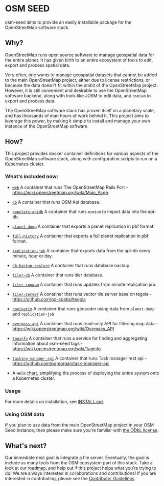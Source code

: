 # OSM SEED

osm-seed aims to provide an easily installable package for the OpenStreetMap software stack.

## Why?

OpenStreetMap runs open source software to manage geospatial data for the entire planet. It has given birth to an entire ecosystem of tools to edit, export and process spatial data.

Very often, one wants to manage geospatial datasets that cannot be added to the main OpenStreetMap project, either due to license restrictions, or because the data doesn't fit within the ambit of the OpenStreetMap project. However, it is still convenient and desirable to use the OpenStreetMap software backend, along with tools like JOSM to edit data, and `osmium` to export and process data.

The OpenStreetMap software stack has proven itself on a planetary scale, and has thousands of man hours of work behind it. This project aims to leverage this power, by making it simple to install and manage your own instance of the OpenStreetMap software.

## How?

This project provides docker container definitions for various aspects of the OpenStreetMap software stack, along with configuration scripts to run on a Kubernetes cluster.

### What's included now:

 - [`web`](images/web) A container that runs The OpenStreetMap Rails Port - https://wiki.openstreetmap.org/wiki/Main_Page.
 - [`db`](images/db) A container that runs OSM Api database.
 - [`populate-apidb`](images/populate-apidb) A container that runs `osmium` to import data into the api-db.
 - [`planet-dump`](images/planet-dump) A container that exports a planet replication in pbf format.
 - [`full-history`](images/full-history) A container that exports a full planet replication in pbf format.
 - [`replication-job`](images/replication-job)  A container that exports data from the api-db every minute, hour or day.
 - [`db-backup-restore`](images/backup-restore) A container that runs database backup.

 - [`tiler-db`](images/tiler-db) A container that runs tiler database.
 - [`tiler-imposm`](images/tiler-imposm) A container that runs updates from minute replication job.
 - [`tiler-server`](images/tiler-server) A container that runs vector tile server base on tegola - https://github.com/go-spatial/tegola

 - [`nominatim`](images/nominatim) A container that runs geocoder using data from `planet-dump` and `replication-job`
 - [`overpass-api`](images/overpass-api) A container that runs read-only API for filtering  map data - https://wiki.openstreetmap.org/wiki/Overpass_API
 - [`taginfo`](images/taginfo) A container that runs a service for finding and aggregating information about osm-seed tags - https://wiki.openstreetmap.org/wiki/Taginfo
 - [`tasking-manager-api`](images/tasking-manager-api) A container that runs Task manager rest api - https://github.com/pgmorgan/task-manager-api

 - A `Helm` [chart](https://www.helm.sh/), simplifying the process of deploying the entire system onto a Kubernetes cluster.

### Usage
For more details on installation, see [INSTALL.md](INSTALL.md).

### Using OSM data
If you plan to use data from the main OpenStreetMap project in your OSM Seed instance, then please make sure you're familiar with [the ODbL license](https://wiki.osmfoundation.org/wiki/Licence).

## What's next?

Our immediate next goal is integrate a tile server. Eventually, the goal is include as many tools from the OSM ecosystem part of this stack. Take a look at our [roadmap](https://github.com/developmentseed/osm-seed/blob/master/ROADMAP.md), and help out if this project helps what you're trying to do! We are always interested in collaborations and contributions! If you are interested in contributing, please see the [Contributor Guidelines](CONTRIBUTING.md).
